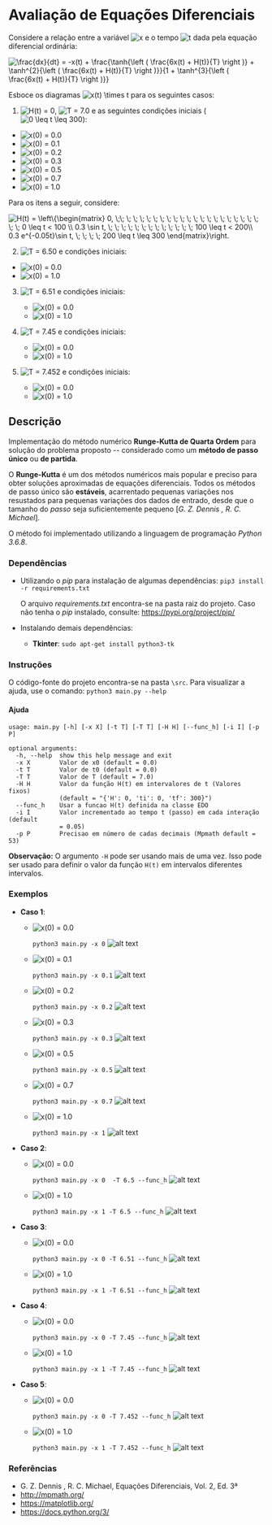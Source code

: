 # Avaliação de Equações Diferenciais

Considere a relação entre a variável <img src="https://latex.codecogs.com/gif.latex?\inline&space;x" title="x" /> e o tempo <img src="https://latex.codecogs.com/gif.latex?\inline&space;t" title="t" /> dada pela equação diferencial ordinária:

<img align="middle" src="https://latex.codecogs.com/gif.latex?\frac{dx}{dt}&space;=&space;-x(t)&space;&plus;&space;\frac{\tanh{\left&space;(&space;\frac{6x(t)&space;&plus;&space;H(t)}{T}&space;\right&space;)}&space;&plus;&space;\tanh^{2}{\left&space;(&space;\frac{6x(t)&space;&plus;&space;H(t)}{T}&space;\right&space;)}}{1&space;&plus;&space;\tanh^{3}{\left&space;(&space;\frac{6x(t)&space;&plus;&space;H(t)}{T}&space;\right&space;)}}" title="\frac{dx}{dt} = -x(t) + \frac{\tanh{\left ( \frac{6x(t) + H(t)}{T} \right )} + \tanh^{2}{\left ( \frac{6x(t) + H(t)}{T} \right )}}{1 + \tanh^{3}{\left ( \frac{6x(t) + H(t)}{T} \right )}}" />

Esboce os diagramas  <img src="https://latex.codecogs.com/gif.latex?\inline&space;x(t)&space;\times&space;t" title="x(t) \times t" /> para os seguintes casos:

1. <img src="https://latex.codecogs.com/gif.latex?\inline&space;H(t)&space;=&space;0" title="H(t) = 0" />, <img src="https://latex.codecogs.com/gif.latex?\inline&space;T&space;=&space;7.0" title="T = 7.0" /> e as seguintes condições iniciais (<img src="https://latex.codecogs.com/gif.latex?\inline&space;0&space;\leq&space;t&space;\leq&space;300" title="0 \leq t \leq 300" />):

  - <img src="https://latex.codecogs.com/gif.latex?\inline&space;x(0)&space;=&space;0.0" title="x(0) = 0.0" />
  - <img src="https://latex.codecogs.com/gif.latex?\inline&space;x(0)&space;=&space;0.1" title="x(0) = 0.1" />
  - <img src="https://latex.codecogs.com/gif.latex?\inline&space;x(0)&space;=&space;0.2" title="x(0) = 0.2" />
  - <img src="https://latex.codecogs.com/gif.latex?\inline&space;x(0)&space;=&space;0.3" title="x(0) = 0.3" />
  - <img src="https://latex.codecogs.com/gif.latex?\inline&space;x(0)&space;=&space;0.5" title="x(0) = 0.5" />
  - <img src="https://latex.codecogs.com/gif.latex?\inline&space;x(0)&space;=&space;0.7" title="x(0) = 0.7" />
  - <img src="https://latex.codecogs.com/gif.latex?\inline&space;x(0)&space;=&space;1.0" title="x(0) = 1.0" />

Para os itens a seguir, considere:

<img src="https://latex.codecogs.com/gif.latex?H(t)&space;=&space;\left\{\begin{matrix}&space;0,&space;\;\;&space;\;&space;\;&space;\;&space;\;&space;\;&space;\;&space;\;&space;\;&space;\;&space;\;&space;\;&space;\;&space;\;&space;\;&space;\;&space;\;&space;\;&space;\;&space;\;&space;\;&space;\;&space;\;&space;0&space;\leq&space;t&space;<&space;100&space;\\&space;0.3&space;\sin&space;t,&space;\;&space;\;&space;\;&space;\;&space;\;&space;\;&space;\;&space;\;&space;\;&space;\;&space;\;&space;\;&space;\;&space;100&space;\leq&space;t&space;<&space;200\\&space;0.3&space;e^{-0.05t}\sin&space;t,&space;\;&space;\;&space;\;&space;\;&space;200&space;\leq&space;t&space;\leq&space;300&space;\end{matrix}\right." title="H(t) = \left\{\begin{matrix} 0, \;\; \; \; \; \; \; \; \; \; \; \; \; \; \; \; \; \; \; \; \; \; \; \; 0 \leq t < 100 \\ 0.3 \sin t, \; \; \; \; \; \; \; \; \; \; \; \; \; 100 \leq t < 200\\ 0.3 e^{-0.05t}\sin t, \; \; \; \; 200 \leq t \leq 300 \end{matrix}\right." />

2. <img src="https://latex.codecogs.com/gif.latex?\inline&space;T&space;=&space;6.50" title="T = 6.50" /> e condições iniciais:
  - <img src="https://latex.codecogs.com/gif.latex?\inline&space;x(0)&space;=&space;0.0" title="x(0) = 0.0" />
  - <img src="https://latex.codecogs.com/gif.latex?\inline&space;x(0)&space;=&space;1.0" title="x(0) = 1.0" />

3. <img src="https://latex.codecogs.com/gif.latex?\inline&space;T&space;=&space;6.51" title="T = 6.51" /> e condições iniciais:
    - <img src="https://latex.codecogs.com/gif.latex?\inline&space;x(0)&space;=&space;0.0" title="x(0) = 0.0" />
    - <img src="https://latex.codecogs.com/gif.latex?\inline&space;x(0)&space;=&space;1.0" title="x(0) = 1.0" />

4. <img src="https://latex.codecogs.com/gif.latex?\inline&space;T&space;=&space;7.45" title="T = 7.45" /> e condições iniciais:
    - <img src="https://latex.codecogs.com/gif.latex?\inline&space;x(0)&space;=&space;0.0" title="x(0) = 0.0" />
    - <img src="https://latex.codecogs.com/gif.latex?\inline&space;x(0)&space;=&space;1.0" title="x(0) = 1.0" />

5. <img src="https://latex.codecogs.com/gif.latex?\inline&space;T&space;=&space;7.452" title="T = 7.452" /> e condições iniciais:
    - <img src="https://latex.codecogs.com/gif.latex?\inline&space;x(0)&space;=&space;0.0" title="x(0) = 0.0" />
    - <img src="https://latex.codecogs.com/gif.latex?\inline&space;x(0)&space;=&space;1.0" title="x(0) = 1.0" />

## Descrição

 Implementação do método numérico **Runge-Kutta de Quarta Ordem** para solução do problema proposto -- considerado como um **método de passo único** ou **de partida**.

O **Runge-Kutta** é um dos métodos numéricos mais popular e preciso para obter soluções aproximadas de equações diferenciais. Todos os métodos de passo único são **estáveis**, acarrentado pequenas variações nos resustados para pequenas variações dos dados de entrado, desde que o tamanho do *passo* seja suficientemente pequeno [*G. Z. Dennis , R. C. Michael*].

O método foi implementado utilizando a linguagem de programação *Python 3.6.8*.

### Dependências

* Utilizando o *pip* para instalação de algumas dependências:
    `pip3 install -r requirements.txt`

    O arquivo *requirements.txt* encontra-se na pasta raiz do projeto. Caso não tenha o *pip* instalado, consulte: <https://pypi.org/project/pip/>

* Instalando demais dependências:
    * **Tkinter**: `sudo apt-get install python3-tk`

### Instruções

O código-fonte do projeto encontra-se na pasta `\src`. Para visualizar a ajuda, use o comando: `python3 main.py --help`

#### Ajuda

    usage: main.py [-h] [-x X] [-t T] [-T T] [-H H] [--func_h] [-i I] [-p P]

    optional arguments:
      -h, --help  show this help message and exit
      -x X        Valor de x0 (default = 0.0)
      -t T        Valor de t0 (default = 0.0)
      -T T        Valor de T (default = 7.0)
      -H H        Valor da função H(t) em intervalores de t (Valores fixos)
                  (default = "{'H': 0, 'ti': 0, 'tf': 300}")
      --func_h    Usar a funcao H(t) definida na classe EDO
      -i I        Valor incrementado ao tempo t (passo) em cada interação (default
                  = 0.05)
      -p P        Precisao em número de cadas decimais (Mpmath default = 53)

**Observação:** O argumento `-H` pode ser usando mais de uma vez. Isso pode ser usado para definir o valor da função `H(t)` em intervalos diferentes intervalos.

### Exemplos

* **Caso 1**:
    - <img src="https://latex.codecogs.com/gif.latex?\inline&space;x(0)&space;=&space;0.0" title="x(0) = 0.0" />

        `python3 main.py -x 0`
        ![alt text](examples/a_x0.png)

    - <img src="https://latex.codecogs.com/gif.latex?\inline&space;x(0)&space;=&space;0.1" title="x(0) = 0.1" />

        `python3 main.py -x 0.1`
        ![alt text](examples/a_x0dot1.png)

    - <img src="https://latex.codecogs.com/gif.latex?\inline&space;x(0)&space;=&space;0.2" title="x(0) = 0.2" />

        `python3 main.py -x 0.2`
        ![alt text](examples/a_x0dot2.png)

    - <img src="https://latex.codecogs.com/gif.latex?\inline&space;x(0)&space;=&space;0.3" title="x(0) = 0.3" />

        `python3 main.py -x 0.3`
        ![alt text](examples/a_x0dot3.png)

    - <img src="https://latex.codecogs.com/gif.latex?\inline&space;x(0)&space;=&space;0.5" title="x(0) = 0.5" />

        `python3 main.py -x 0.5`
        ![alt text](examples/a_x0dot5.png)

    - <img src="https://latex.codecogs.com/gif.latex?\inline&space;x(0)&space;=&space;0.7" title="x(0) = 0.7" />

        `python3 main.py -x 0.7`
        ![alt text](examples/a_x0dot5.png)

    - <img src="https://latex.codecogs.com/gif.latex?\inline&space;x(0)&space;=&space;1.0" title="x(0) = 1.0" />

        `python3 main.py -x 1`
        ![alt text](examples/a_x1.png)

* **Caso 2**:

    - <img src="https://latex.codecogs.com/gif.latex?\inline&space;x(0)&space;=&space;0.0" title="x(0) = 0.0" />

        `python3 main.py -x 0  -T 6.5 --func_h`
        ![alt text](examples/b_x0.png)

    - <img src="https://latex.codecogs.com/gif.latex?\inline&space;x(0)&space;=&space;1.0" title="x(0) = 1.0" />

        `python3 main.py -x 1 -T 6.5 --func_h`
        ![alt text](examples/b_x1.png)

* **Caso 3**:

    - <img src="https://latex.codecogs.com/gif.latex?\inline&space;x(0)&space;=&space;0.0" title="x(0) = 0.0" />

        `python3 main.py -x 0 -T 6.51 --func_h`
        ![alt text](examples/c_x0.png)

    - <img src="https://latex.codecogs.com/gif.latex?\inline&space;x(0)&space;=&space;1.0" title="x(0) = 1.0" />

        `python3 main.py -x 1 -T 6.51 --func_h`
        ![alt text](examples/c_x1.png)

* **Caso 4**:

    - <img src="https://latex.codecogs.com/gif.latex?\inline&space;x(0)&space;=&space;0.0" title="x(0) = 0.0" />

        `python3 main.py -x 0 -T 7.45 --func_h`
        ![alt text](examples/d_x0.png)

    - <img src="https://latex.codecogs.com/gif.latex?\inline&space;x(0)&space;=&space;1.0" title="x(0) = 1.0" />

        `python3 main.py -x 1 -T 7.45 --func_h`
        ![alt text](examples/d_x1.png)

* **Caso 5**:

    - <img src="https://latex.codecogs.com/gif.latex?\inline&space;x(0)&space;=&space;0.0" title="x(0) = 0.0" />

        `python3 main.py -x 0 -T 7.452 --func_h`
        ![alt text](examples/e_x0.png)

    - <img src="https://latex.codecogs.com/gif.latex?\inline&space;x(0)&space;=&space;1.0" title="x(0) = 1.0" />

        `python3 main.py -x 1 -T 7.452 --func_h`
        ![alt text](examples/e_x1.png)



### Referências

* G. Z. Dennis , R. C. Michael, Equações Diferenciais, Vol. 2, Ed. 3ª
* <http://mpmath.org/>
* <https://matplotlib.org/>
* <https://docs.python.org/3/>
